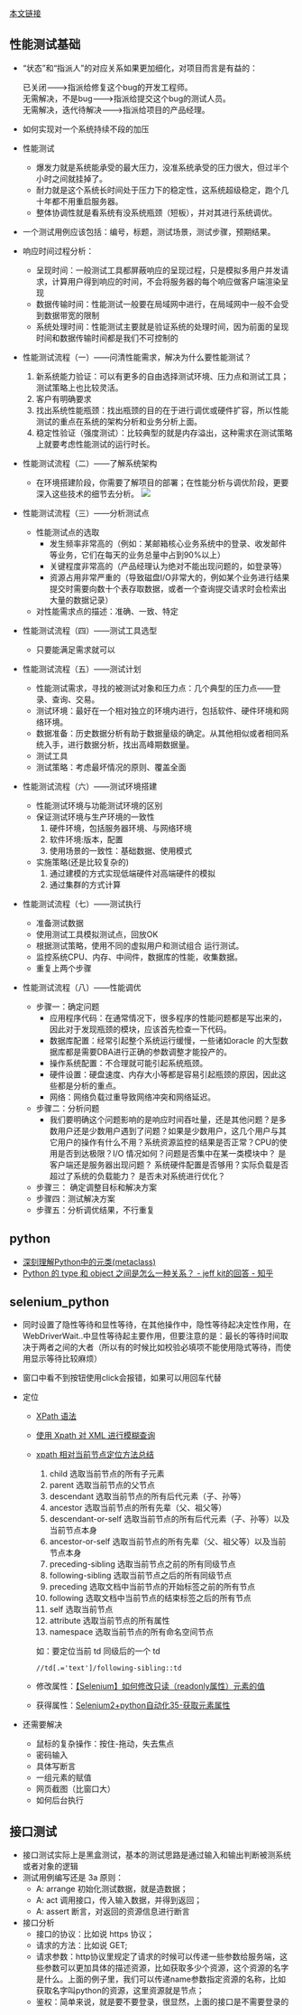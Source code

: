 [本文链接](https://github.com/jlhxxxx/JSTest-study-tag/blob/master/%E5%85%B6%E4%BB%96%E6%97%A5%E5%B8%B8%E8%AE%B0%E5%BD%95.md)

## 性能测试基础

* “状态”和“指派人”的对应关系如果更加细化，对项目而言是有益的：

  已关闭--->指派给修复这个bug的开发工程师。  
  无需解决，不是bug--->指派给提交这个bug的测试人员。  
  无需解决，迭代待解决--->指派给项目的产品经理。
* 如何实现对一个系统持续不段的加压
* 性能测试
  * 爆发力就是系统能承受的最大压力，没准系统承受的压力很大，但过半个小时之间就挂掉了。
  * 耐力就是这个系统长时间处于压力下的稳定性，这系统超级稳定，跑个几十年都不用重启服务器。
  * 整体协调性就是看系统有没系统瓶颈（短板），并对其进行系统调优。
* 一个测试用例应该包括：编号，标题，测试场景，测试步骤，预期结果。
* 响应时间过程分析：
  * 呈现时间：一般测试工具都屏蔽响应的呈现过程，只是模拟多用户并发请求，计算用户得到响应的时间，不会将服务器的每个响应做客户端渲染呈现
  * 数据传输时间：性能测试一般要在局域网中进行，在局域网中一般不会受到数据带宽的限制
  * 系统处理时间：性能测试主要就是验证系统的处理时间，因为前面的呈现时间和数据传输时间都是我们不可控制的

* 性能测试流程（一）——问清性能需求，解决为什么要性能测试？
  1. 新系统能力验证：可以有更多的自由选择测试环境、压力点和测试工具；测试策略上也比较灵活。
  1. 客户有明确要求
  1. 找出系统性能瓶颈：找出瓶颈的目的在于进行调优或硬件扩容，所以性能测试的重点在系统的架构分析和业务分析上面。
  1. 稳定性验证（强度测试）：比较典型的就是内存溢出，这种需求在测试策略上就要考虑性能测试的运行时长。
* 性能测试流程（二）——了解系统架构
  * 在环境搭建阶段，你需要了解项目的部署；在性能分析与调优阶段，更要深入这些技术的细节去分析。
  ![](2017-11-17-16-28-47.png)

* 性能测试流程（三）——分析测试点
  * 性能测试点的选取
    * 发生频率非常高的（例如：某邮箱核心业务系统中的登录、收发邮件等业务，它们在每天的业务总量中占到90%以上）
    * 关键程度非常高的（产品经理认为绝对不能出现问题的，如登录等）
    * 资源占用非常严重的（导致磁盘I/O非常大的，例如某个业务进行结果提交时需要向数十个表存取数据，或者一个查询提交请求时会检索出大量的数据记录）
  * 对性能需求点的描述：准确、一致、特定
* 性能测试流程（四）——测试工具选型
  * 只要能满足需求就可以
* 性能测试流程（五）——测试计划
  * 性能测试需求，寻找的被测试对象和压力点：几个典型的压力点——登录、查询、交易。
  * 测试环境：最好在一个相对独立的环境内进行，包括软件、硬件环境和网络环境。
  * 数据准备：历史数据分析有助于数据量级的确定。从其他相似或者相同系统入手，进行数据分析，找出高峰期数据量。
  * 测试工具
  * 测试策略：考虑最坏情况的原则、覆盖全面
* 性能测试流程（六）——测试环境搭建
  * 性能测试环境与功能测试环境的区别
  * 保证测试环境与生产环境的一致性
    1. 硬件环境，包括服务器环境、与网络环境
    1. 软件环境:版本，配置
    1. 使用场景的一致性：基础数据、使用模式
  * 实施策略(还是比较复杂的)
    1. 通过建模的方式实现低端硬件对高端硬件的模拟
    2. 通过集群的方式计算
* 性能测试流程（七）——测试执行
  * 准备测试数据
  * 使用测试工具模拟测试点，回放OK
  * 根据测试策略，使用不同的虚拟用户和测试组合 运行测试。
  * 监控系统CPU、内存、中间件，数据库的性能，收集数据。
  * 重复上两个步骤
* 性能测试流程（八）——性能调优
  * 步骤一：确定问题
    * 应用程序代码：在通常情况下，很多程序的性能问题都是写出来的，因此对于发现瓶颈的模块，应该首先检查一下代码。
    * 数据库配置：经常引起整个系统运行缓慢，一些诸如oracle 的大型数据库都是需要DBA进行正确的参数调整才能投产的。
    * 操作系统配置：不合理就可能引起系统瓶颈。
    * 硬件设置：硬盘速度、内存大小等都是容易引起瓶颈的原因，因此这些都是分析的重点。
    * 网络：网络负载过重导致网络冲突和网络延迟。
  * 步骤二：分析问题
    * 我们要明确这个问题影响的是响应时间吞吐量，还是其他问题？是多数用户还是少数用户遇到了问题？如果是少数用户，这几个用户与其它用户的操作有什么不用？系统资源监控的结果是否正常？CPU的使用是否到达极限？I/O 情况如何？问题是否集中在某一类模块中？ 是客户端还是服务器出现问题？ 系统硬件配置是否够用？实际负载是否超过了系统的负载能力？ 是否未对系统进行优化？
  * 步骤三： 确定调整目标和解决方案
  * 步骤四：测试解决方案
  * 步骤五：分析调优结果，不行重复

## python

* [深刻理解Python中的元类(metaclass)](http://blog.jobbole.com/21351/)
* [Python 的 type 和 object 之间是怎么一种关系？ - jeff kit的回答 - 知乎](https://www.zhihu.com/question/38791962/answer/78172929)

## selenium_python

* 同时设置了隐性等待和显性等待，在其他操作中，隐性等待起决定性作用，在WebDriverWait..中显性等待起主要作用，但要注意的是：最长的等待时间取决于两者之间的大者（所以有的时候比如校验必填项不能使用隐式等待，而使用显示等待比较麻烦）
* 窗口中看不到按钮使用click会报错，如果可以用回车代替
* 定位
  * [XPath 语法](http://www.w3school.com.cn/xpath/xpath_syntax.asp)
  * [使用 Xpath 对 XML 进行模糊查询](http://blog.csdn.net/yczz/article/details/45173599)
  * [xpath 相对当前节点定位方法总结](http://blog.csdn.net/leejeff/article/details/49737043)
    1. child 选取当前节点的所有子元素
    1. parent 选取当前节点的父节点
    1. descendant 选取当前节点的所有后代元素（子、孙等）
    1. ancestor 选取当前节点的所有先辈（父、祖父等）
    1. descendant-or-self 选取当前节点的所有后代元素（子、孙等）以及当前节点本身
    1. ancestor-or-self 选取当前节点的所有先辈（父、祖父等）以及当前节点本身
    1. preceding-sibling 选取当前节点之前的所有同级节点
    1. following-sibling 选取当前节点之后的所有同级节点
    1. preceding 选取文档中当前节点的开始标签之前的所有节点
    1. following 选取文档中当前节点的结束标签之后的所有节点
    1. self 选取当前节点
    1. attribute 选取当前节点的所有属性
    1. namespace 选取当前节点的所有命名空间节点
    
    如：要定位当前 td 同级后的一个 td

        //td[.='text']/following-sibling::td
  * 修改属性：[【Selenium】如何修改只读（readonly属性）元素的值](http://www.jianshu.com/p/cb8ee5321712)
  * 获得属性：[Selenium2+python自动化35-获取元素属性](https://www.cnblogs.com/yoyoketang/p/6486927.html)

* 还需要解决
  * 鼠标的复杂操作：按住-拖动，失去焦点
  * 密码输入
  * 具体写断言
  * 一组元素的赋值
  * 网页截图（比窗口大）
  * 如何后台执行

## 接口测试
* 接口测试实际上是黑盒测试，基本的测试思路是通过输入和输出判断被测系统或者对象的逻辑
* 测试用例编写还是 3a 原则：
  * A: arrange 初始化测试数据，就是造数据；
  * A: act 调用接口，传入输入数据，并得到返回；
  * A: assert 断言，对返回的资源信息进行断言
* 接口分析
  * 接口的协议：比如说 https 协议；
  * 请求的方法：比如说 GET;
  * 请求参数：http协议里规定了请求的时候可以传递一些参数给服务端，这些参数可以更加具体的描述资源，比如获取多少个资源，这个资源的名字是什么。上面的例子里，我们可以传递name参数指定资源的名称，比如获取名字叫python的资源，这里资源就是节点；
  * 鉴权：简单来说，就是要不要登录，很显然，上面的接口是不需要登录的